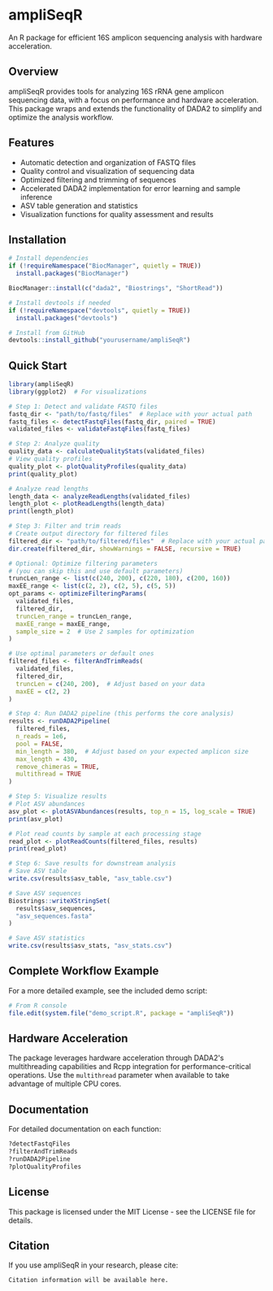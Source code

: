 # ampliSeqR

An R package for efficient 16S amplicon sequencing analysis with hardware acceleration.

## Overview

ampliSeqR provides tools for analyzing 16S rRNA gene amplicon sequencing data, with a focus on performance and hardware acceleration. This package wraps and extends the functionality of DADA2 to simplify and optimize the analysis workflow.

## Features

- Automatic detection and organization of FASTQ files
- Quality control and visualization of sequencing data
- Optimized filtering and trimming of sequences
- Accelerated DADA2 implementation for error learning and sample inference
- ASV table generation and statistics
- Visualization functions for quality assessment and results

## Installation

```r
# Install dependencies
if (!requireNamespace("BiocManager", quietly = TRUE))
  install.packages("BiocManager")

BiocManager::install(c("dada2", "Biostrings", "ShortRead"))

# Install devtools if needed
if (!requireNamespace("devtools", quietly = TRUE))
  install.packages("devtools")

# Install from GitHub
devtools::install_github("yourusername/ampliSeqR")
```

## Quick Start

```r
library(ampliSeqR)
library(ggplot2)  # For visualizations

# Step 1: Detect and validate FASTQ files
fastq_dir <- "path/to/fastq/files"  # Replace with your actual path
fastq_files <- detectFastqFiles(fastq_dir, paired = TRUE)
validated_files <- validateFastqFiles(fastq_files)

# Step 2: Analyze quality
quality_data <- calculateQualityStats(validated_files)
# View quality profiles
quality_plot <- plotQualityProfiles(quality_data)
print(quality_plot)

# Analyze read lengths
length_data <- analyzeReadLengths(validated_files)
length_plot <- plotReadLengths(length_data)
print(length_plot)

# Step 3: Filter and trim reads
# Create output directory for filtered files
filtered_dir <- "path/to/filtered/files"  # Replace with your actual path
dir.create(filtered_dir, showWarnings = FALSE, recursive = TRUE)

# Optional: Optimize filtering parameters 
# (you can skip this and use default parameters)
truncLen_range <- list(c(240, 200), c(220, 180), c(200, 160))
maxEE_range <- list(c(2, 2), c(2, 5), c(5, 5))
opt_params <- optimizeFilteringParams(
  validated_files, 
  filtered_dir, 
  truncLen_range = truncLen_range,
  maxEE_range = maxEE_range,
  sample_size = 2  # Use 2 samples for optimization
)

# Use optimal parameters or default ones
filtered_files <- filterAndTrimReads(
  validated_files, 
  filtered_dir,
  truncLen = c(240, 200),  # Adjust based on your data
  maxEE = c(2, 2)
)

# Step 4: Run DADA2 pipeline (this performs the core analysis)
results <- runDADA2Pipeline(
  filtered_files,
  n_reads = 1e6,
  pool = FALSE,
  min_length = 380,  # Adjust based on your expected amplicon size
  max_length = 430,
  remove_chimeras = TRUE,
  multithread = TRUE
)

# Step 5: Visualize results
# Plot ASV abundances
asv_plot <- plotASVAbundances(results, top_n = 15, log_scale = TRUE)
print(asv_plot)

# Plot read counts by sample at each processing stage
read_plot <- plotReadCounts(filtered_files, results)
print(read_plot)

# Step 6: Save results for downstream analysis
# Save ASV table
write.csv(results$asv_table, "asv_table.csv")

# Save ASV sequences
Biostrings::writeXStringSet(
  results$asv_sequences, 
  "asv_sequences.fasta"
)

# Save ASV statistics
write.csv(results$asv_stats, "asv_stats.csv")
```

## Complete Workflow Example

For a more detailed example, see the included demo script:

```r
# From R console
file.edit(system.file("demo_script.R", package = "ampliSeqR"))
```

## Hardware Acceleration

The package leverages hardware acceleration through DADA2's multithreading capabilities and Rcpp integration for performance-critical operations. Use the `multithread` parameter when available to take advantage of multiple CPU cores.

## Documentation

For detailed documentation on each function:

```r
?detectFastqFiles
?filterAndTrimReads
?runDADA2Pipeline
?plotQualityProfiles
```

## License

This package is licensed under the MIT License - see the LICENSE file for details.

## Citation

If you use ampliSeqR in your research, please cite:

```
Citation information will be available here.
```